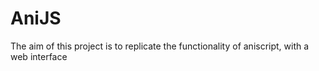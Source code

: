 # AniJS

The aim of this project is to replicate the functionality of aniscript, with a web interface
